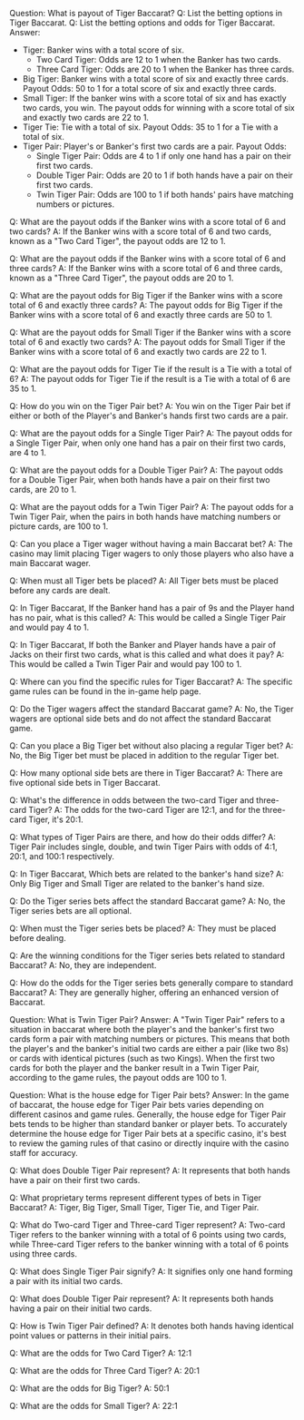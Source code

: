Question: What is payout of Tiger Baccarat?
Q: List the betting options in Tiger Baccarat.
Q: List the betting options and odds for Tiger Baccarat.
Answer: 
* Tiger: Banker wins with a total score of six.
  - Two Card Tiger: Odds are 12 to 1 when the Banker has two cards.
  - Three Card Tiger: Odds are 20 to 1 when the Banker has three cards.
* Big Tiger: Banker wins with a total score of six and exactly three cards. Payout Odds: 50 to 1 for a total score of six and exactly three cards.
* Small Tiger: If the banker wins with a score total of six and has exactly two cards, you win. The payout odds for winning with a score total of six and exactly two cards are 22 to 1.
* Tiger Tie: Tie with a total of six. Payout Odds: 35 to 1 for a Tie with a total of six.
* Tiger Pair: Player's or Banker's first two cards are a pair.
  Payout Odds:
    - Single Tiger Pair: Odds are 4 to 1 if only one hand has a pair on their first two cards.
    - Double Tiger Pair: Odds are 20 to 1 if both hands have a pair on their first two cards.
    - Twin Tiger Pair: Odds are 100 to 1 if both hands' pairs have matching numbers or pictures.

Q: What are the payout odds if the Banker wins with a score total of 6 and two cards?
A: If the Banker wins with a score total of 6 and two cards, known as a "Two Card Tiger", the payout odds are 12 to 1.

Q: What are the payout odds if the Banker wins with a score total of 6 and three cards?
A: If the Banker wins with a score total of 6 and three cards, known as a "Three Card Tiger", the payout odds are 20 to 1.

Q: What are the payout odds for Big Tiger if the Banker wins with a score total of 6 and exactly three cards?
A: The payout odds for Big Tiger if the Banker wins with a score total of 6 and exactly three cards are 50 to 1.

Q: What are the payout odds for Small Tiger if the Banker wins with a score total of 6 and exactly two cards?
A: The payout odds for Small Tiger if the Banker wins with a score total of 6 and exactly two cards are 22 to 1.

Q: What are the payout odds for Tiger Tie if the result is a Tie with a total of 6?
A: The payout odds for Tiger Tie if the result is a Tie with a total of 6 are 35 to 1.

Q: How do you win on the Tiger Pair bet?
A: You win on the Tiger Pair bet if either or both of the Player's and Banker's hands first two cards are a pair.

Q: What are the payout odds for a Single Tiger Pair?
A: The payout odds for a Single Tiger Pair, when only one hand has a pair on their first two cards, are 4 to 1.

Q: What are the payout odds for a Double Tiger Pair?
A: The payout odds for a Double Tiger Pair, when both hands have a pair on their first two cards, are 20 to 1.

Q: What are the payout odds for a Twin Tiger Pair?
A: The payout odds for a Twin Tiger Pair, when the pairs in both hands have matching numbers or picture cards, are 100 to 1.

Q: Can you place a Tiger wager without having a main Baccarat bet?
A: The casino may limit placing Tiger wagers to only those players who also have a main Baccarat wager.

Q: When must all Tiger bets be placed?
A: All Tiger bets must be placed before any cards are dealt.

Q: In Tiger Baccarat, If the Banker hand has a pair of 9s and the Player hand has no pair, what is this called?
A: This would be called a Single Tiger Pair and would pay 4 to 1.

Q: In Tiger Baccarat, If both the Banker and Player hands have a pair of Jacks on their first two cards, what is this called and what does it pay?
A: This would be called a Twin Tiger Pair and would pay 100 to 1.

Q: Where can you find the specific rules for Tiger Baccarat?
A: The specific game rules can be found in the in-game help page.

Q: Do the Tiger wagers affect the standard Baccarat game?
A: No, the Tiger wagers are optional side bets and do not affect the standard Baccarat game.

Q: Can you place a Big Tiger bet without also placing a regular Tiger bet?
A: No, the Big Tiger bet must be placed in addition to the regular Tiger bet.

Q: How many optional side bets are there in Tiger Baccarat?
A: There are five optional side bets in Tiger Baccarat.

Q: What's the difference in odds between the two-card Tiger and three-card Tiger?
A: The odds for the two-card Tiger are 12:1, and for the three-card Tiger, it's 20:1.

Q: What types of Tiger Pairs are there, and how do their odds differ?
A: Tiger Pair includes single, double, and twin Tiger Pairs with odds of 4:1, 20:1, and 100:1 respectively.

Q: In Tiger Baccarat, Which bets are related to the banker's hand size?
A: Only Big Tiger and Small Tiger are related to the banker's hand size.

Q: Do the Tiger series bets affect the standard Baccarat game?
A: No, the Tiger series bets are all optional.

Q: When must the Tiger series bets be placed?
A: They must be placed before dealing.

Q: Are the winning conditions for the Tiger series bets related to standard Baccarat?
A: No, they are independent.

Q: How do the odds for the Tiger series bets generally compare to standard Baccarat?
A: They are generally higher, offering an enhanced version of Baccarat.

Question: What is Twin Tiger Pair?
Answer: A "Twin Tiger Pair" refers to a situation in baccarat where both the player's and the banker's first two cards form a pair with matching numbers or pictures. This means that both the player's and the banker's initial two cards are either a pair (like two 8s) or cards with identical pictures (such as two Kings).
When the first two cards for both the player and the banker result in a Twin Tiger Pair, according to the game rules, the payout odds are 100 to 1. 

Question: What is the house edge for Tiger Pair bets?
Answer: In the game of baccarat, the house edge for Tiger Pair bets varies depending on different casinos and game rules. Generally, the house edge for Tiger Pair bets tends to be higher than standard banker or player bets.
To accurately determine the house edge for Tiger Pair bets at a specific casino, it's best to review the gaming rules of that casino or directly inquire with the casino staff for accuracy.

Q: What does Double Tiger Pair represent?
A: It represents that both hands have a pair on their first two cards.

Q: What proprietary terms represent different types of bets in Tiger Baccarat?
A: Tiger, Big Tiger, Small Tiger, Tiger Tie, and Tiger Pair.

Q: What do Two-card Tiger and Three-card Tiger represent?
A: Two-card Tiger refers to the banker winning with a total of 6 points using two cards, while Three-card Tiger refers to the banker winning with a total of 6 points using three cards.

Q: What does Single Tiger Pair signify?
A: It signifies only one hand forming a pair with its initial two cards.

Q: What does Double Tiger Pair represent?
A: It represents both hands having a pair on their initial two cards.

Q: How is Twin Tiger Pair defined?
A: It denotes both hands having identical point values or patterns in their initial pairs.

Q: What are the odds for Two Card Tiger?
A: 12:1

Q: What are the odds for Three Card Tiger?
A: 20:1

Q: What are the odds for Big Tiger?
A: 50:1

Q: What are the odds for Small Tiger?
A: 22:1


